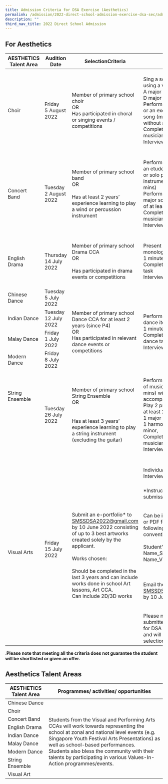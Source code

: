 ```yaml
---
title: Admission Criteria for DSA Exercise (Aesthetics)
permalink: /admission/2022-direct-school-admission-exercise-dsa-sec/admission-criteria-for-dsa-aesthetics/
description: ""
third_nav_title: 2022 Direct School Admission
---
```

For Aesthetics 
---------------

<table>
<thead>
  <tr>
    <th>AESTHETICS Talent Area</th>
    <th>Audition Date</th>
    <th>SelectionCriteria</th>
    <th>Selection<br>Process</th>
  </tr>
</thead>
<tbody>
  <tr>
    <td>        Choir </td>
    <td>Friday<br>5 August 2022</td>
    <td><br>Member of primary school choir<br>OR<br>Has participated in choral or singing events / competitions<br><br> </td>
    <td><br>Sing a scale and arpeggio using a vowel<br>A major for lower voice<br>D major for high voice<br>Perform one prepared song or an excerpt from a longer song (maximum 2 mins) without accompaniment.<br>Complete tasks on musicianship skills<br>Interview<br><br> </td>
  </tr>
  <tr>
    <td>Concert Band</td>
    <td>Tuesday <br>2 August 2022<br></td>
    <td><br>Member of primary school band<br>OR<br><br>Has at least 2 years’ experience learning to play a wind or percussion instrument<br><br> </td>
    <td><br>Perform one prepared piece <br>an etude/a study exercise) or solo parts written for the instrument (maximum 2 mins)<br>Perform B flat and E flat major scales and arpeggios of at least 1 octave <br>Complete tasks on musicianship skills<br>Interview<br><br> </td>
  </tr>
  <tr>
    <td>English Drama            </td>
    <td>Thursday <br>14 July 2022</td>
    <td><br>Member of primary school Drama CCA<br>OR<br><br>Has participated in drama events or competitions<br><br> </td>
    <td><br>Present one prepared monologue (not more than 1 minute) <br>Complete an improvisation task<br> Interview<br><br> </td>
  </tr>
  <tr>
    <td>Chinese Dance</td>
    <td>Tuesday<br>5 July 2022<br></td>
    <td rowspan="4"><br>Member of primary school Dance CCA for at least 2 years (since P4)<br>OR<br>Has participated in relevant dance events or competitions<br></td>
    <td rowspan="4"><br>Perform one prepared dance item (not more than 1 minute) <br>Complete an unprepared dance task<br>Interview<br></td>
  </tr>
  <tr>
    <td>Indian Dance</td>
    <td>Tuesday<br>12 July 2022</td>
  </tr>
  <tr>
    <td>Malay Dance              </td>
    <td>Friday<br>1 July 2022</td>
  </tr>
  <tr>
    <td>Modern Dance<br></td>
    <td>Friday <br>8 July 2022<br> </td>
  </tr>
  <tr>
    <td>String Ensemble<br> <br> <br> <br> <br> <br> <br> </td>
    <td>Tuesday<br>26 July 2022<br> </td>
    <td><br>Member of primary school String Ensemble <br>OR<br><br><br>Has at least 3 years’ experience learning to play a string instrument (excluding the guitar)<br><br> </td>
    <td><br>Perform one prepared piece of music (not more than 3 mins) without accompaniment.<br>Play 2 prepared scales, of at least 2 octaves:<br>1 major<br>1 harmonic or melodic minor,<br>Complete tasks on musicianship skills<br>Interview <br><br> </td>
  </tr>
  <tr>
    <td rowspan="2">Visual Arts</td>
    <td rowspan="2">Friday<br>15 July 2022<br> <br> </td>
    <td rowspan="2"><br>Submit an e-portfolio* to <a href="mailto:SMSSDSA2022@gmail.com">SMSSDSA2022@gmail.com</a> by 10 June 2022 consisting of up to 3 best artworks created solely by the applicant.<br> <br>Works chosen:<br><br>Should be completed in the last 3 years and can include works done in school Art lessons, Art CCA.<br>Can include 2D/3D works<br></td>
    <td><br>Individual Art task<br>Interview<br><br> </td>
  </tr>
  <tr>
    <td>*Instructions on e-portfolio submission for Visual Arts:<br><br><br>Can be in PowerPoint, Word or PDF format with the following file-naming convention:<br><br>Student’s Current School Name_Student’s Name_Visual Arts<br><br><br><br>Email the file (&lt;20MB) to <a href="mailto:SMSSDSA2022@gmail.com">SMSSDSA2022@gmail.com</a> by 10 June 2022<br><br><br>Please note: E-portfolios submitted will only be used for DSA selection purpose and will be deleted after selection is completed.</td>
  </tr>
	<tr></tr>
</tbody>
</table>

.**Please note that meeting all the criteria does not guarantee the student will be shortlisted or given an offer.**                         

Aesthetics Talent Areas
-----------------------

  

<table>
<thead>
  <tr>
    <th>AESTHETICS Talent Area</th>
    <th>Programmes/ activities/ opportunities</th>
  </tr>
</thead>
<tbody>
  <tr>
    <td>Chinese Dance</td>
    <td rowspan="9"><br>Students from the Visual and Performing Arts CCAs will work towards representing the school at zonal and national level events (e.g. Singapore Youth Festival Arts Presentations) as well as school-based performances. <br>Students also bless the community with their talents by participating in various Values-In- Action programmes/events.<br> </td>
  </tr>
  <tr>
    <td>Choir </td>
  </tr>
  <tr>
    <td>Concert Band</td>
  </tr>
  <tr>
    <td>English Drama</td>
  </tr>
  <tr>
    <td>Indian Dance</td>
  </tr>
  <tr>
    <td>Malay Dance</td>
  </tr>
  <tr>
    <td>Modern Dance</td>
  </tr>
  <tr>
    <td>String Ensemble</td>
  </tr>
  <tr>
    <td>Visual Art</td>
  </tr>
	<tr></tr>
</tbody>
</table>
